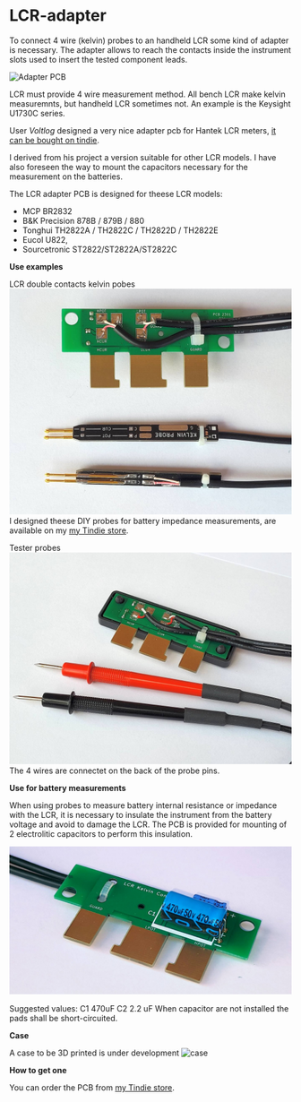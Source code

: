 # LCR-adapter

To connect 4 wire (kelvin) probes to an handheld LCR some kind of adapter is necessary. The adapter  allows to reach the contacts inside the instrument slots used to insert the tested component leads.

<img
  src="/images/handheld-LCR-adapter.jpg"
  alt="Adapter PCB"
  title="Adapter PCB"
  style="display: inline-block; margin: 0 auto; max-width: 300px">

LCR must provide 4 wire measurement method. All bench LCR make kelvin measuremnts, but handheld LCR sometimes not. An example is the Keysight U1730C series. 

User *Voltlog* designed a very nice adapter pcb for Hantek LCR meters, [it can be bought on tindie](https://www.tindie.com/products/voltlog/lcr-meter-kelvin-test-lead-adapter-pcb/).

I derived from his project a version suitable for other LCR models. I have also foreseen the way to mount the capacitors necessary for the measurement on the batteries.

The LCR adapter PCB is designed for theese LCR models:

- MCP BR2832
- B&K Precision 878B / 879B / 880
- Tonghui TH2822A / TH2822C / TH2822D / TH2822E
- Eucol U822, 
- Sourcetronic ST2822/ST2822A/ST2822C

**Use examples**

LCR double contacts kelvin pobes
![capacitors](/images/lcr-adapter-pcb-doublepin-probes.jpg?raw=true "LCR double contacts kelvin pobes")
I designed theese DIY probes for battery impedance measurements, are available on my [my Tindie store](https://www.tindie.com/products/bitplus/4-wire-kelvin-double-contacts-probes-kit/).

Tester probes
![LCR tester pobes](/images/lcr-adapter-pcb-tester-probes.jpg?raw=true "LCR tester pobes")
The 4 wires are connectet on the back of the probe pins.

**Use for battery measurements**

When using probes to measure battery internal resistance or impedance with the LCR, it is necessary to insulate the instrument from the battery voltage and avoid to damage the LCR. The PCB is provided for mounting of 2 electrolitic capacitors to perform this insulation.

![capacitors](/images/lcr-adapter-pcb-insulation-capacitors.jpg?raw=true "LCR insulation capacitors")

Suggested values:
C1 470uF
C2 2.2 uF
When capacitor are not installed the pads shall be short-circuited.


**Case**

A case to be 3D printed is under development
![case](/images/handheld-LCR-adapter-case.jpg?raw=true "LCR adapter case")

**How to get one**

You can order the PCB from [my Tindie store](https://www.tindie.com/products/bitplus/lcr-kelvin-4-wires-probes-adapter-pcb/).
